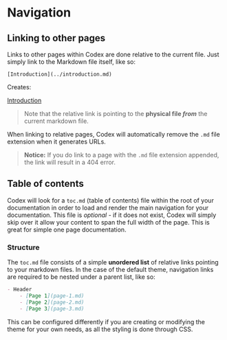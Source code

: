 # Navigation

## Linking to other pages
Links to other pages within Codex are done relative to the current file. Just simply link to the Markdown file itself, like so:

```
[Introduction](../introduction.md)
```

Creates:

[Introduction](../introduction.md)

> Note that the relative link is pointing to the **physical file _from_** the current markdown file.

When linking to relative pages, Codex will automatically remove the `.md` file extension when it generates URLs.

> **Notice:** If you do link to a page with the `.md` file extension appended, the link will result in a 404 error.

## Table of contents
Codex will look for a `toc.md` (table of contents) file within the root of your documentation in order to load and render the main navigation for your documentation. This file is *optional* - if it does not exist, Codex will simply skip over it allow your content to span the full width of the page. This is great for simple one page documentation.

### Structure
The `toc.md` file consists of a simple **unordered list** of relative links pointing to your markdown files. In the case of the default theme, navigation links are required to be nested under a parent list, like so:

```markdown
- Header
	- [Page 1](page-1.md)
	- [Page 2](page-2.md)
	- [Page 3](page-3.md)
```

This can be configured differently if you are creating or modifying the theme for your own needs, as all the styling is done through CSS.

